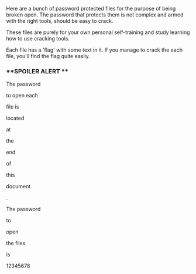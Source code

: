 Here are a bunch of password protected files for the purpose of being broken open.
The password that protects them is not complex and armed with the right tools, should be easy to crack.

These files are purely for your own personal self-training and study learning how to use cracking tools.

Each file has a 'flag' with some text in it. If you manage to crack the each file, you'll find the flag quite easily.


### **SPOILER ALERT **



The password

to open each


file is


located


at


the


end


of


this


document


.

The password

to

open

the files


is





12345678